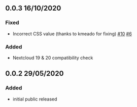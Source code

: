 ## 0.0.3 16/10/2020
### Fixed
- Incorrect CSS value (thanks to kmeado for fixing)
 [#10](https://gitlab.univ-nantes.fr/uncloud/whiteboard/issues/10)
 [#6](https://gitlab.univ-nantes.fr/uncloud/whiteboard/issues/6)
### Added
- Nextcloud 19 & 20 compatibility check

## 0.0.2 29/05/2020
### Added
 - initial public released
